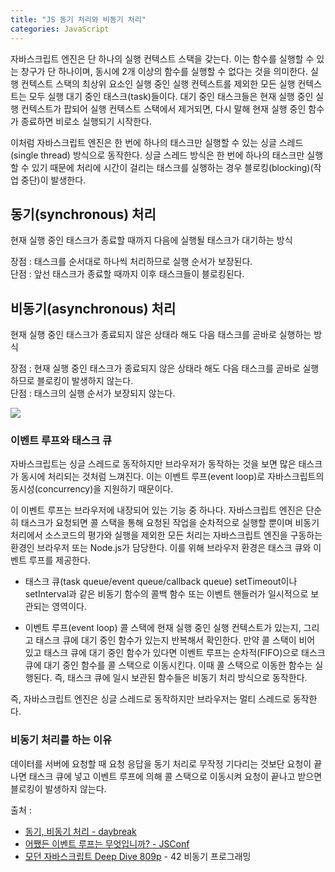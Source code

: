 ```yaml
---
title: "JS 동기 처리와 비동기 처리"
categories: JavaScript
---
```


자바스크립트 엔진은 단 하나의 실행 컨텍스트 스택을 갖는다. 이는 함수를 실행할 수 있는 창구가 단 하나이며, 동시에 2개 이상의 함수를 실행할 수 없다는 것을 의미한다. 실행 컨텍스트 스택의 최상위 요소인 실행 중인 실행 컨텍스트를 제외한 모든 실행 컨텍스트는 모두 실행 대기 중인 태스크(task)들이다. 대기 중인 태스크들은 현재 실행 중인 실행 컨텍스트가 팝되어 실행 컨텍스트 스택에서 제거되면, 다시 말해 현재 실행 중인 함수가 종료하면 비로소 실행되기 시작한다.

이처럼 자바스크립트 엔진은 한 번에 하나의 태스크만 실행할 수 있는 싱글 스레드(single thread) 방식으로 동작한다. 싱글 스레드 방식은 한 번에 하나의 태스크만 실행할 수 있기 때문에 처리에 시간이 걸리는 태스크를 실행하는 경우 블로킹(blocking)(작업 중단)이 발생한다.

## 동기(synchronous) 처리

현재 실행 중인 태스크가 종료할 때까지 다음에 실행될 태스크가 대기하는 방식

장점 : 태스크를 순서대로 하나씩 처리하므로 실행 순서가 보장된다.  
단점 : 앞선 태스크가 종료할 때까지 이후 태스크들이 블로킹된다.

## 비동기(asynchronous) 처리

현재 실행 중인 태스크가 종료되지 않은 상태라 해도 다음 태스크를 곧바로 실행하는 방식

장점 : 현재 실행 중인 태스크가 종료되지 않은 상태라 해도 다음 태스크를 곧바로 실행하므로 블로킹이 발생하지 않는다.  
단점 : 태스크의 실행 순서가 보장되지 않는다.

![](https://velog.velcdn.com/images/daybreak/post/b7589efe-2188-4fc4-91ba-943a11d8f93a/%E1%84%83%E1%85%A9%E1%86%BC%E1%84%80%E1%85%B5%20%E1%84%87%E1%85%B5%E1%84%83%E1%85%A9%E1%86%BC%E1%84%80%E1%85%B5.jpg)

### 이벤트 루프와 태스크 큐

자바스크립트는 싱글 스레드로 동작하지만 브라우저가 동작하는 것을 보면 많은 태스크가 동시에 처리되는 것처럼 느껴진다. 이는 이벤트 루프(event loop)로 자바스크립트의 동시성(concurrency)을 지원하기 때문이다.

이 이벤트 루프는 브라우저에 내장되어 있는 기능 중 하나다. 자바스크립트 엔진은 단순히 태스크가 요청되면 콜 스택을 통해 요청된 작업을 순차적으로 실행할 뿐이며 비동기 처리에서 소스코드의 평가와 실행을 제외한 모든 처리는 자바스크립트 엔진을 구동하는 환경인 브라우저 또는 Node.js가 담당한다. 이를 위해 브라우저 환경은 태스크 큐와 이벤트 루프를 제공한다.

- 태스크 큐(task queue/event queue/callback queue)
  setTimeout이나 setInterval과 같은 비동기 함수의 콜백 함수 또는 이벤트 핸들러가 일시적으로 보관되는 영역이다.

- 이벤트 루프(event loop)
  콜 스택에 현재 실행 중인 실행 컨텍스트가 있는지, 그리고 태스크 큐에 대기 중인 함수가 있는지 반복해서 확인한다. 만약 콜 스택이 비어 있고 태스크 큐에 대기 중인 함수가 있다면 이벤트 루프는 순차적(FIFO)으로 태스크 큐에 대기 중인 함수를 콜 스택으로 이동시킨다. 이때 콜 스택으로 이동한 함수는 실행된다. 즉, 태스크 큐에 일시 보관된 함수들은 비동기 처리 방식으로 동작한다.

즉, 자바스크립트 엔진은 싱글 스레드로 동작하지만 브라우저는 멀티 스레드로 동작한다.

### 비동기 처리를 하는 이유

데이터를 서버에 요청할 때 요청 응답을 동기 처리로 무작정 기다리는 것보단 요청이 끝나면 태스크 큐에 넣고 이벤트 루프에 의해 콜 스택으로 이동시켜 요청이 끝나고 받으면 블로킹이 발생하지 않는다.

출처 :

- [동기, 비동기 처리 - daybreak](https://velog.io/@daybreak/%EB%8F%99%EA%B8%B0-%EB%B9%84%EB%8F%99%EA%B8%B0-%EC%B2%98%EB%A6%AC)
- [어쨌든 이벤트 루프는 무엇입니까? - JSConf](https://www.youtube.com/watch?v=8aGhZQkoFbQ)
- [모던 자바스크립트 Deep Dive 809p](http://www.yes24.com/Product/Goods/92742567) - 42 비동기 프로그래밍
